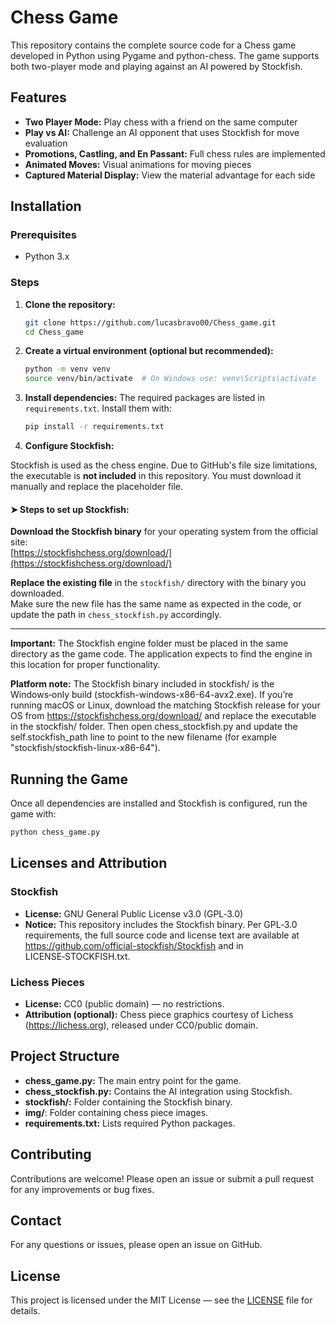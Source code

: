 # Chess Game

This repository contains the complete source code for a Chess game developed in Python using Pygame and python-chess. The game supports both two-player mode and playing against an AI powered by Stockfish.

## Features
- **Two Player Mode:** Play chess with a friend on the same computer
- **Play vs AI:** Challenge an AI opponent that uses Stockfish for move evaluation
- **Promotions, Castling, and En Passant:** Full chess rules are implemented
- **Animated Moves:** Visual animations for moving pieces
- **Captured Material Display:** View the material advantage for each side

## Installation

### Prerequisites
- Python 3.x

### Steps
1. **Clone the repository:**
   ```bash
   git clone https://github.com/lucasbravo00/Chess_game.git
   cd Chess_game
   ```

2. **Create a virtual environment (optional but recommended):**
   ```bash
   python -m venv venv
   source venv/bin/activate  # On Windows use: venv\Scripts\activate
   ```

3. **Install dependencies:**
   The required packages are listed in `requirements.txt`. Install them with:
   ```bash
   pip install -r requirements.txt
   ```

4. **Configure Stockfish:**

Stockfish is used as the chess engine. Due to GitHub's file size limitations, the executable is **not included** in this repository. You must download it manually and replace the placeholder file.

#### ➤ Steps to set up Stockfish:

 **Download the Stockfish binary** for your operating system from the official site:  
    [https://stockfishchess.org/download/](https://stockfishchess.org/download/)

 **Replace the existing file** in the `stockfish/` directory with the binary you downloaded.  
   Make sure the new file has the same name as expected in the code, or update the path in `chess_stockfish.py` accordingly.

---

   
   **Important:** The Stockfish engine folder must be placed in the same directory as the game code. The application expects to find the engine in this location for proper functionality.
   
   **Platform note:** The Stockfish binary included in stockfish/ is the Windows‑only build (stockfish-windows-x86-64-avx2.exe). If you’re running macOS or Linux, download the matching Stockfish release for your OS from https://stockfishchess.org/download/ and replace the executable in the stockfish/ folder. Then open chess_stockfish.py and update the self.stockfish_path line to point to the new filename (for example "stockfish/stockfish-linux-x86-64").

## Running the Game
Once all dependencies are installed and Stockfish is configured, run the game with:

```bash
python chess_game.py
```

## Licenses and Attribution

### Stockfish
- **License:** GNU General Public License v3.0 (GPL‑3.0)  
- **Notice:** This repository includes the Stockfish binary. Per GPL‑3.0 requirements, the full source code and license text are available at https://github.com/official-stockfish/Stockfish and in LICENSE‑STOCKFISH.txt.

### Lichess Pieces
- **License:** CC0 (public domain) — no restrictions.  
- **Attribution (optional):** Chess piece graphics courtesy of Lichess (https://lichess.org), released under CC0/public domain.

## Project Structure
- **chess_game.py:** The main entry point for the game.
- **chess_stockfish.py:** Contains the AI integration using Stockfish.
- **stockfish/:** Folder containing the Stockfish binary.
- **img/**: Folder containing chess piece images.
- **requirements.txt:** Lists required Python packages.

## Contributing
Contributions are welcome! Please open an issue or submit a pull request for any improvements or bug fixes.

## Contact
For any questions or issues, please open an issue on GitHub.

## License
This project is licensed under the MIT License — see the [LICENSE](LICENSE) file for details.

